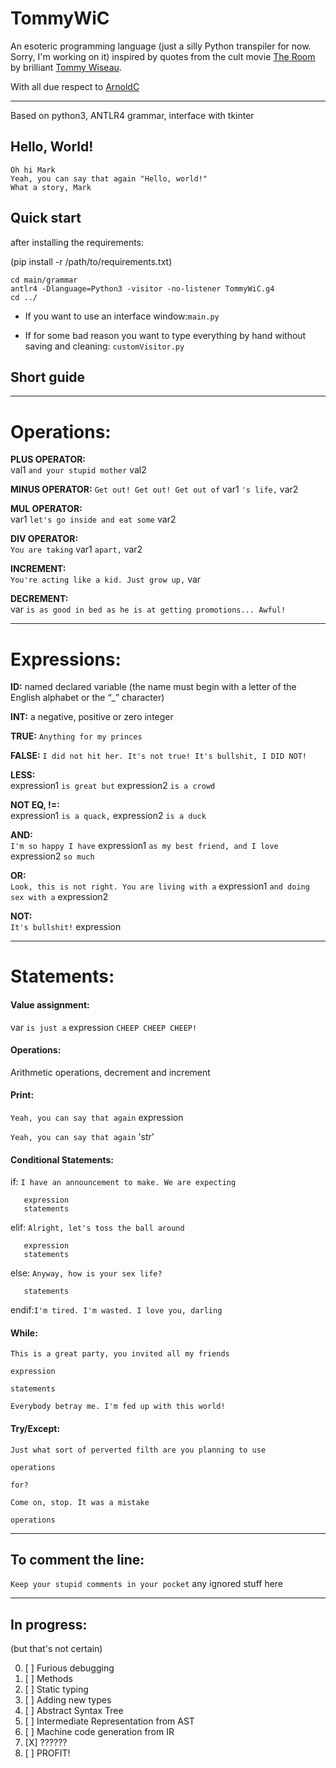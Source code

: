 # TommyWiC

An esoteric programming language (just a silly Python transpiler for now. Sorry, I'm working on it) inspired by
quotes from the cult movie [The Room](https://www.imdb.com/title/tt0368226/) by
brilliant [Tommy Wiseau](https://en.wikipedia.org/wiki/Tommy_Wiseau).

With all due respect to [ArnoldC](https://github.com/lhartikk/ArnoldC)

________________________________________________________________________________________________________________________

Based on python3, ANTLR4 grammar, interface with tkinter

## Hello, World!

    Oh hi Mark
    Yeah, you can say that again "Hello, world!"
    What a story, Mark

## Quick start

after installing the requirements:

(pip install -r /path/to/requirements.txt)

    cd main/grammar
    antlr4 -Dlanguage=Python3 -visitor -no-listener TommyWiC.g4
    cd ../

* If you want to use an interface window:`main.py`


* If for some bad reason you want to type everything by hand without saving and cleaning:
`customVisitor.py`

## Short guide

________________________________________________________________________________________________________________________

# Operations:

**PLUS OPERATOR:**  
val1 `and your stupid mother` val2

**MINUS OPERATOR:**
`Get out! Get out! Get out of` var1 `'s life,` var2

**MUL OPERATOR:**   
var1 `let's go inside and eat some` var2

**DIV OPERATOR:**   
`You are taking` var1 `apart,` var2

**INCREMENT:**      
`You're acting like a kid. Just grow up,` var

**DECREMENT:**     
var `is as good in bed as he is at getting promotions... Awful!`

________________________________________________________________________________________________________________________

# Expressions:

**ID:**
named declared variable (the name must begin with a letter of the English alphabet or the “_” character)

**INT:**
a negative, positive or zero integer

**TRUE:**
`Anything for my princes`

**FALSE:**
`I did not hit her. It's not true! It's bullshit, I DID NOT!`

**LESS:**  
expression1 `is great but` expression2 `is a crowd`

**NOT EQ, !=:**    
expression1 `is a quack,` expression2 `is a duck`

**AND:**   
`I'm so happy I have` expression1 `as my best friend, and I love` expression2 `so much`

**OR:**    
`Look, this is not right. You are living with a` expression1 `and doing sex with a` expression2

**NOT:**   
`It's bullshit!` expression
________________________________________________________________________________________________________________________

# Statements:

#### Value assignment:

var `is just a` expression `CHEEP CHEEP CHEEP! `

#### Operations:

Arithmetic operations, decrement and increment

#### Print:

`Yeah, you can say that again` expression

`Yeah, you can say that again` 'str'

#### Conditional Statements:

if:   `I have an announcement to make. We are expecting`

       expression 
       statements 

elif: `Alright, let's toss the ball around`

       expression 
       statements 

else: `Anyway, how is your sex life?`

       statements 

endif:`I'm tired. I'm wasted. I love you, darling`

#### While:

`This is a great party, you invited all my friends`

    expression

    statements

`Everybody betray me. I'm fed up with this world!`

#### Try/Except:

`Just what sort of perverted filth are you planning to use`

    operations

`for?`

`Come on, stop. It was a mistake`

    operations
________________________________________________________________________________________________________________________

## To comment the line:

`Keep your stupid comments in your pocket` any ignored stuff here
________________________________________________________________________________________________________________________

## In progress:
(but that's not certain)

0. [ ] Furious debugging
1. [ ] Methods
2. [ ] Static typing
3. [ ] Adding new types
4. [ ] Abstract Syntax Tree
5. [ ] Intermediate Representation from AST
6. [ ] Machine code generation from IR
6. [X] ??????
7. [ ] PROFIT!

